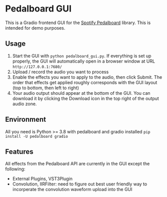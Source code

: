 # Pedalboard GUI

This is a Gradio frontend GUI for the [Spotify Pedalboard](https://github.com/spotify/pedalboard) library. This is intended for demo purposes.

## Usage

1. Start the GUI with `python pedalboard_gui.py`. If everything is set up properly, the GUI will automatically open in a browser window at URL `http://127.0.0.1:7680/`
2. Upload / record the audio you want to process
3. Enable the effects you want to apply to the audio, then click Submit. The order that effects get applied roughly corresponds with the GUI layout (top to bottom, then left to right)
4. Your audio output should appear at the bottom of the GUI. You can download it by clicking the Download icon in the top right of the output audio zone.

## Environment

All you need is Python >= 3.8 with pedalboard and gradio installed `pip install -U pedalboard gradio`

## Features

All effects from the Pedalboard API are currently in the GUI except the following:

- External Plugins, VST3Plugin
- Convolution, IIRFilter: need to figure out best user friendly way to incorperate the convolution waveform upload into the GUI
